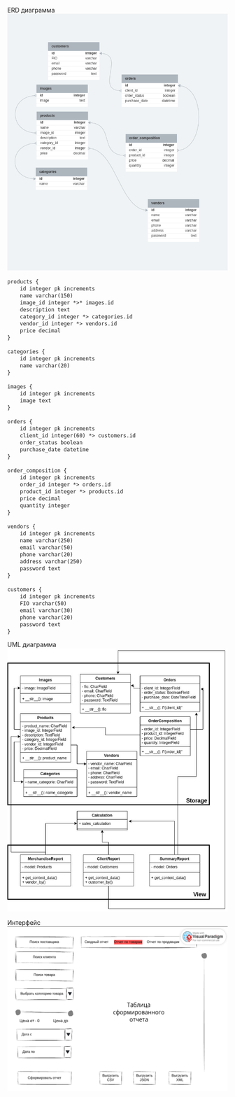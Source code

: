 ERD диаграмма
![](./ERD.png)

    products {
        id integer pk increments
        name varchar(150)
        image_id integer *>* images.id
        description text
        category_id integer *> categories.id
        vendor_id integer *> vendors.id
        price decimal
    }
    
    categories {
        id integer pk increments
        name varchar(20)
    }
    
    images {
        id integer pk increments
        image text
    }
    
    orders {
        id integer pk increments
        client_id integer(60) *> customers.id
        order_status boolean
        purchase_date datetime
    }
    
    order_composition {
        id integer pk increments
        order_id integer *> orders.id
        product_id integer *> products.id
        price decimal
        quantity integer
    }
    
    vendors {
        id integer pk increments
        name varchar(250)
        email varchar(50)
        phone varchar(20)
        address varchar(250)
        password text
    }
    
    customers {
        id integer pk increments
        FIO varchar(50)
        email varchar(30)
        phone varchar(20)
        password text
    }

UML диаграмма
![](./UML.jpg)

Интерфейс
![](./UI.png)